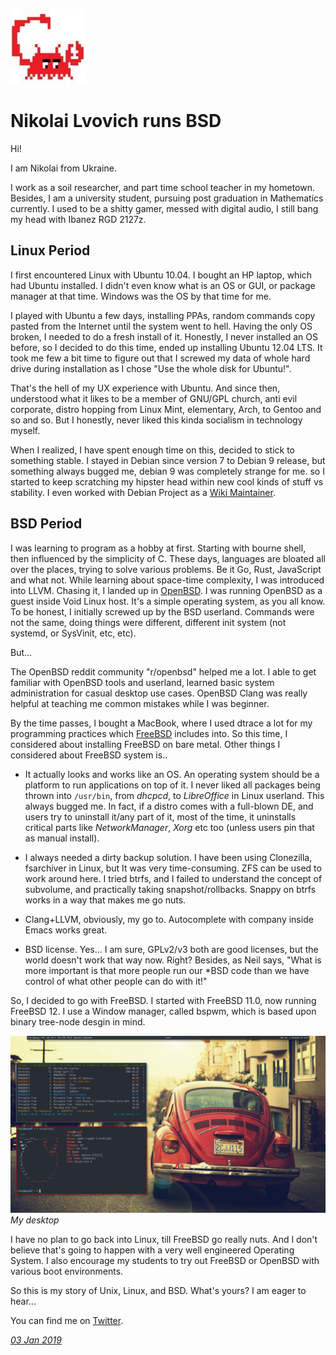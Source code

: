 <p><a href="/" alt="avatar" title="home page"><img src="fr0xk.jpeg" class="avatar"></a></p>

# Nikolai Lvovich runs BSD

Hi!

I am Nikolai from Ukraine.

I work as a soil researcher, and part time school teacher in my
hometown. Besides, I am a university student, pursuing post graduation
in Mathematics currently. I used to be a shitty gamer, messed with
digital audio, I still bang my head with Ibanez RGD 2127z.

## Linux Period

I first encountered Linux with Ubuntu 10.04. I bought an HP laptop,
which had Ubuntu installed. I didn't even know what is an OS or
GUI, or package manager at that time. Windows was the OS by that
time for me.

I played with Ubuntu a few days, installing PPAs, random commands
copy pasted from the Internet until the system went to hell. Having
the only OS broken, I needed to do a fresh install of it. Honestly,
I never installed an OS before, so I decided to do this time, ended
up installing Ubuntu 12.04 LTS. It took me few a bit time to figure
out that I screwed my data of whole hard drive during installation
as I chose "Use the whole disk for Ubuntu!".

That's the hell of my UX experience with Ubuntu. And since then,
understood what it likes to be a member of GNU/GPL church, anti
evil corporate, distro hopping from Linux Mint, elementary, Arch,
to Gentoo and so and so. But I honestly, never liked this kinda
socialism in technology myself.

When I realized, I have spent enough time on this, decided to stick
to something stable. I stayed in Debian since version 7 to Debian
9 release, but something always bugged me, debian 9 was completely
strange for me.  so I started to keep scratching my hipster head
within new cool kinds of stuff vs stability. I even worked with
Debian Project as a [Wiki
Maintainer](https://wiki.debian.org/Nikolai%20Lvovich).

## BSD Period

I was learning to program as a hobby at first. Starting with bourne
shell, then influenced by the simplicity of C. These days, languages
are bloated all over the places, trying to solve various problems.
Be it Go, Rust, JavaScript and what not. While learning about
space-time complexity, I was introduced into LLVM. Chasing it, I
landed up in [OpenBSD]. I was running OpenBSD as a guest inside
Void Linux host. It's a simple operating system, as you all know.
To be honest, I initially screwed up by the BSD userland. Commands
were not the same, doing things were different, different init
system (not systemd, or SysVinit, etc, etc).

But...

The OpenBSD reddit community "r/openbsd" helped me a lot. I able
to get familiar with OpenBSD tools and userland, learned basic
system administration for casual desktop use cases. OpenBSD Clang
was really helpful at teaching me common mistakes while I was
beginner.

By the time passes, I bought a MacBook, where I used dtrace a lot
for my programming practices which [FreeBSD] includes into. So this
time, I considered about installing FreeBSD on bare metal. Other
things I considered about FreeBSD system is..

- It actually looks and works like an OS. An operating system should
be a platform to run applications on top of it. I never liked all
packages being thrown into `/usr/bin`, from *dhcpcd*, to *LibreOffice*
in Linux userland.  This always bugged me. In fact, if a distro
comes with a full-blown DE, and users try to uninstall it/any part
of it, most of the time, it uninstalls critical parts like
*NetworkManager*, *Xorg* etc too (unless users pin that as manual
install).

- I always needed a dirty backup solution. I have been using
Clonezilla, fsarchiver in Linux, but It was very time-consuming.
ZFS can be used to work around here. I tried btrfs, and I failed
to understand the concept of subvolume, and practically taking
snapshot/rollbacks. Snappy on btrfs works in a way that makes me
go nuts.

- Clang+LLVM, obviously, my go to. Autocomplete with company inside
Emacs works great.

- BSD license. Yes... I am sure, GPLv2/v3 both are good licenses,
but the world doesn't work that way now. Right? Besides, as Neil
says, "What is more important is that more people run our *BSD code
than we have control of what other people can do with it!"

So, I decided to go with FreeBSD. I started with FreeBSD 11.0, now
running FreeBSD 12. I use a Window manager, called bspwm, which is
based upon binary tree-node desgin in mind.


[<img src="fr0xk-desktop.png" class="w-100">](fr0xk-desktop.png)
_My desktop_

I have no plan to go back into Linux, till FreeBSD go really nuts.
And I don't believe that's going to happen with a very well engineered
Operating System. I also encourage my students to try out FreeBSD
or OpenBSD with various boot environments.

So this is my story of Unix, Linux, and BSD. What's yours? I am
eager to hear...

You can find me on [Twitter](https://twitter.com/fr0xk).

_[03 Jan 2019](/raw/people/fr0xk.md)_

[OpenBSD]: https://www.openbsd.org/
[FreeBSD]: https://www.freebsd.org/
